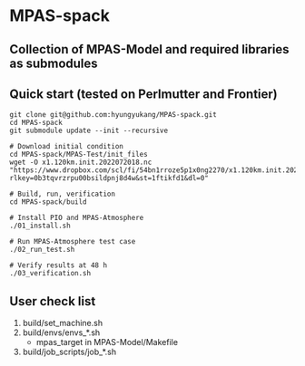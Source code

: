 # MPAS-spack

## Collection of MPAS-Model and required libraries as submodules  

## Quick start (tested on Perlmutter and Frontier)

```
git clone git@github.com:hyungyukang/MPAS-spack.git
cd MPAS-spack
git submodule update --init --recursive

# Download initial condition
cd MPAS-spack/MPAS-Test/init_files
wget -O x1.120km.init.2022072018.nc "https://www.dropbox.com/scl/fi/54bn1rroze5p1x0ng2270/x1.120km.init.2022072018.nc?rlkey=0b3tqvrzrpu00bsildpnj8d4w&st=1ftikfd1&dl=0"

# Build, run, verification
cd MPAS-spack/build

# Install PIO and MPAS-Atmosphere
./01_install.sh

# Run MPAS-Atmosphere test case
./02_run_test.sh

# Verify results at 48 h
./03_verification.sh
```

## User check list
1. build/set_machine.sh
2. build/envs/envs_*.sh
   - mpas_target in MPAS-Model/Makefile
3. build/job_scripts/job_*.sh

